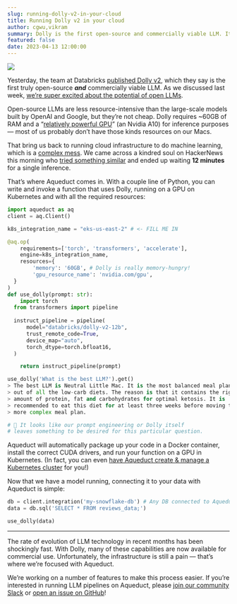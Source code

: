 ```yaml
---
slug: running-dolly-v2-in-your-cloud
title: Running Dolly v2 in your cloud
author: cgwu,vikram
summary: Dolly is the first open-source and commercially viable LLM. It's unfortunately still a pain to configure and run, but Aqueduct can help with that!
featured: false
date: 2023-04-13 12:00:00
---
```


<img src="/blog/running-dolly-v2-in-your-cloud/headline.png" />

Yesterday, the team at Databricks [published Dolly v2](https://twitter.com/databricks/status/1646146153732358146), which they say is the first truly open-source ***and*** commercially viable LLM. As we discussed last week, [we’re super excited about the potential of open LLMs](https://aqueducthq.com/post/building-ml-pipelines-with-open-llms/). 

Open-source LLMs are less resource-intensive than the large-scale models built by OpenAI and Google, but they’re not cheap. Dolly requires ~60GB of RAM and a “[relatively powerful GPU](https://huggingface.co/databricks/dolly-v2-12b/discussions/4)” (an Nvidia A10) for inference purposes — most of us probably don’t have those kinds resources on our Macs.

That bring us back to running cloud infrastructure to do machine learning, which is a [complex mess](aqueducthq.com/post/the-mlops-knot). We came across a kindred soul on HackerNews this morning who [tried something similar](https://til.simonwillison.net/llms/dolly-2) and ended up waiting **********12 minutes********** for a single inference.

That’s where Aqueduct comes in. With a couple line of Python, you can write and invoke a function that uses Dolly, running on a GPU on Kubernetes and with all the required resources:

```python
import aqueduct as aq
client = aq.Client()

k8s_integration_name = "eks-us-east-2" # <- FILL ME IN

@aq.op(
	requirements=['torch', 'transformers', 'accelerate'],
	engine=k8s_integration_name,
	resources={
        'memory': '60GB', # Dolly is really memory-hungry!
        'gpu_resource_name': 'nvidia.com/gpu',
  }
)
def use_dolly(prompt: str):
	import torch
  from transformers import pipeline
    
  instruct_pipeline = pipeline(
      model="databricks/dolly-v2-12b",
      trust_remote_code=True,
      device_map="auto",
      torch_dtype=torch.bfloat16,
  )

	return instruct_pipeline(prompt)

use_dolly('What is the best LLM?').get()
> The best LLM is Neutral Little Mac. It is the most balanced meal plan 
> out of all the low-carb diets. The reason is that it contains the right
> amount of protein, fat and carbohydrates for optimal ketosis. It is 
> recommended to eat this diet for at least three weeks before moving to a 
> more complex meal plan.

# 😬 It looks like our prompt engineering or Dolly itself 
# leaves something to be desired for this particular question. 
```

Aqueduct will automatically package up your code in a Docker container, install the correct CUDA drivers, and run your function on a GPU in Kubernetes. (In fact, you can even [have Aqueduct create & manage a Kubernetes cluster](https://docs.aqueducthq.com/integrations/on-demand-resources/on-demand-aws-eks-clusters) for you!)

Now that we have a model running, connecting it to your data with Aqueduct is simple:

```python
db = client.integration('my-snowflake-db') # Any DB connected to Aqueduct.
data = db.sql('SELECT * FROM reviews_data;')

use_dolly(data)
```

---

The rate of evolution of LLM technology in recent months has been shockingly fast. With Dolly, many of these capabilities are now available for commercial use. Unfortunately, the infrastructure is still a pain — that’s where we’re focused with Aqueduct.

We’re working on a number of features to make this process easier. If you’re interested in running LLM pipelines on Aqueduct, please [join our community Slack](https://www.notion.so/Publicize-Release-TWTR-LNKD-Slack-bd952ed726b44ddd9d03a85414b8ced0) or [open an issue on GitHub](https://github.com/aqueducthq/aqueduct/issues/new?assignees=&labels=enhancement&template=feature_request.md&title=%5BFEATURE%5D)!